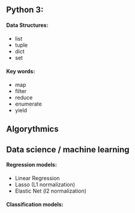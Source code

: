 ## Python 3:
#### Data Structures:
* list
* tuple
* dict
* set  

#### Key words:
* map
* filter
* reduce
* enumerate
* yield

## Algorythmics

## Data science / machine learning
#### Regression models:
* Linear Regression
* Lasso (L1 normalization)
* Elastic Net (l2 normalization)
#### Classification models:
